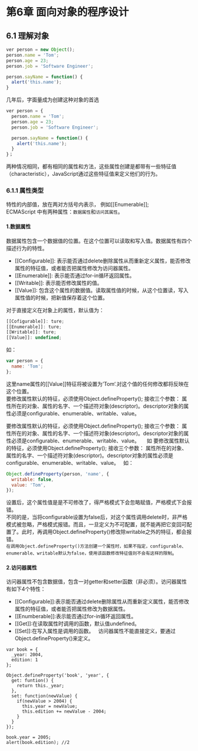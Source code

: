 # 第6章 面向对象的程序设计
## 6.1 理解对象</br>

```javascript
ver person = new Object();
person.name = 'Tom';
person.age = 23;
person.job = 'Software Engineer';

person.sayName = function() {
  alert('this.name');
}
```
几年后，字面量成为创建这种对象的首选

```javascript
ver person = {
  person.name = 'Tom';
  person.age = 23;
  person.job = 'Software Engineer';

  person.sayName = function() {
    alert('this.name');
  }  
}；
```

两种情况相同，都有相同的属性和方法，这些属性创建是都带有一些特征值（characteristic），JavaScript通过这些特征值来定义他们的行为。

### 6.1.1 属性类型</br>

特性的内部值，放在两对方括号内表示， 例如[[Enumerable]];    
ECMAScript 中有两种属性：`数据属性`和`访问其属性`。   
#### 1.数据属性    
数据属性包含一个数据值的位置。在这个位置可以读取和写入值。数据属性有四个描述行为的特性。    
* [[Configurable]]: 表示能否通过delete删除属性从而重新定义属性，能否修改属性的特征值，或者能否把属性修改为访问器属性。   
* [[Enumerable]]: 表示能否通过for-in循环返回属性。
* [[Writable]]: 表示能否修改属性的值。   
* [[Value]]: 包含这个属性的数据值。读取属性值的时候，从这个位置读，写入属性值的时候，把新值保存着这个位置。    

对于直接定义在对象上的属性，默认值为：    

```javascript
[[Cofigurable]]: ture;
[[Enumerable]]: ture;
[[Writable]]: ture;
[[Value]]: undefined;
```
如：

```javascript
var person = {
  name: 'Tom';
};
```
这里name属性的[[Value]]特征将被设置为’Tom‘.对这个值的任何修改都将反映在这个位置。   
要修改属性默认的特征，必须使用Object.defineProperty(); 接收三个参数： 属性所在的对象、属性的名字、一个描述符对象(descriptor)。descriptor对象的属性必须是configurable、enumerable、writable、value。


要修改属性默认的特征，必须使用Object.defineProperty(); 接收三个参数： 属性所在的对象、属性的名字、一个描述符对象(descriptor)。descriptor对象的属性必须是configurable、enumerable、writable、value。    
如
要修改属性默认的特征，必须使用Object.defineProperty(); 接收三个参数： 属性所在的对象、属性的名字、一个描述符对象(descriptor)。descriptor对象的属性必须是configurable、enumerable、writable、value。   
如：   

```javascript
Object.defineProperty(person, 'name', {
  writable: false,
  value: 'Tom',
});
```
设置后，这个属性值是是不可修改了，得严格模式下会忽略赋值，严格模式下会报错。      
不同的是，当将configurable设置为false后，对这个属性调用delete时，非严格模式被忽略，严格模式报错。而且，一旦定义为不可配置，就不能再把它变回可配置了。此时，再调用Object.defineProperty()修改除writable之外的特征，都会报错。   
`在调用Object.defineProperty()方法创建一个属性时，如果不指定，configurable、enumerable、writable默认为false，使用该函数修改特征值则不会有这样的限制`。   

#### 2.访问器属性   
访问器属性不包含数据值，包含一对getter和setter函数（非必须）。访问器属性有如下4个特性：   
* [[Configurable]]:表示能否通过delete删除属性从而重新定义属性，能否修改属性的特征值，或者能否把属性修改为数据属性。
* [[Enumberable]]:表示能否通过for-in循环返回属性。
* [[Get]]:在读取属性时调用的函数，默认值undefined。   
* [[Set]]:在写入属性是调用的函数。   
访问器属性不能直接定义，要通过Object.defineProperty()来定义。   
```javescript
var book = {
  _year: 2004,
  edition: 1
};

Object.defineProperty('book', 'year', {
  get: funtion() {
    return this._year;
  },
  set: function(newValue) {
    if(newValue > 2004) {
      this.year = newValue;
      this.edition += newValue - 2004;
    }
  }
});

book.year = 2005;
alert(book.edition); //2
```



